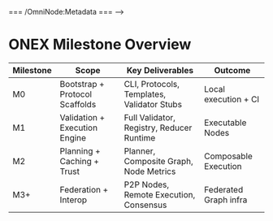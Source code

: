 <!-- === OmniNode:Metadata ===
<!-- metadata_version: 0.1.0 -->
<!-- schema_version: 1.1.0 -->
<!-- uuid: 5851004d-a51d-42cd-a909-a71352e4948d -->
<!-- name: overview.md -->
<!-- version: 1.0.0 -->
<!-- author: OmniNode Team -->
<!-- created_at: 2025-05-19T16:19:55.938809 -->
<!-- last_modified_at: 2025-05-19T16:19:55.938812 -->
<!-- description: Stamped Markdown file: overview.md -->
<!-- state_contract: none -->
<!-- lifecycle: active -->
<!-- hash: 519a11cef32bdb0783930c7f37dfd580eaeab645038fbf5954393e4c5c015ef1 -->
<!-- entrypoint: {'type': 'markdown', 'target': 'overview.md'} -->
<!-- namespace: onex.stamped.overview.md -->
<!-- meta_type: tool -->
=== /OmniNode:Metadata === -->

# ONEX Milestone Overview

| Milestone | Scope                            | Key Deliverables                            | Outcome               |
|-----------|----------------------------------|----------------------------------------------|------------------------|
| M0        | Bootstrap + Protocol Scaffolds   | CLI, Protocols, Templates, Validator Stubs   | Local execution + CI  |
| M1        | Validation + Execution Engine    | Full Validator, Registry, Reducer Runtime    | Executable Nodes      |
| M2        | Planning + Caching + Trust       | Planner, Composite Graph, Node Metrics       | Composable Execution  |
| M3+       | Federation + Interop             | P2P Nodes, Remote Execution, Consensus       | Federated Graph infra | 

